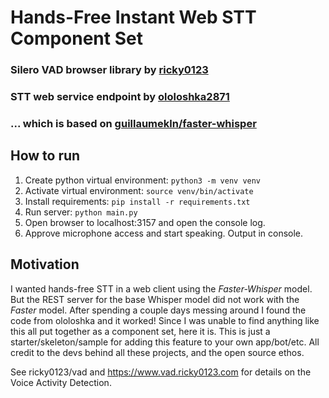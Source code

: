 # Hands-Free Instant Web STT Component Set

### Silero VAD browser library by [ricky0123](https://github.com/ricky0123/vad)
### STT web service endpoint by [ololoshka2871](https://github.com/ololoshka2871/Voice-2-txt-faster-whisper) 
### ... which is based on [guillaumekln/faster-whisper](https://github.com/guillaumekln/faster-whisper)

## How to run
1. Create python virtual environment: `python3 -m venv venv`
2. Activate virtual environment: `source venv/bin/activate`
3. Install requirements: `pip install -r requirements.txt`
4. Run server: `python main.py`
5. Open browser to localhost:3157 and open the console log.
6. Approve microphone access and start speaking. Output in console.

## Motivation
I wanted hands-free STT in a web client using the *Faster-Whisper* model. 
But the REST server for the base Whisper model did not work with the *Faster* model.
After spending a couple days messing around I found the code from ololoshka and it worked!
Since I was unable to find anything like this all put together as a component set, here it is.
This is just a starter/skeleton/sample for adding this feature to your own app/bot/etc.
All credit to the devs behind all these projects, and the open source ethos.

See ricky0123/vad and https://www.vad.ricky0123.com for details on the Voice Activity Detection.
